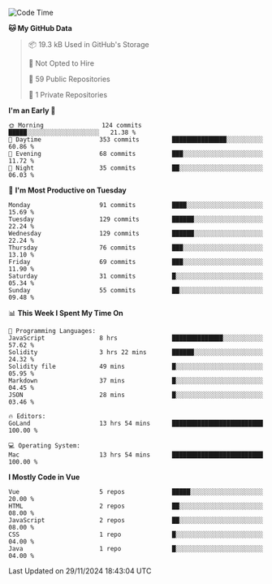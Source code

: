 <!--START_SECTION:waka-->
![Code Time](http://img.shields.io/badge/Code%20Time-1%2C346%20hrs%2037%20mins-blue)

**🐱 My GitHub Data** 

> 📦 19.3 kB Used in GitHub's Storage 
 > 
> 🚫 Not Opted to Hire
 > 
> 📜 59 Public Repositories 
 > 
> 🔑 1 Private Repositories 
 > 
**I'm an Early 🐤** 

```text
🌞 Morning                124 commits         █████░░░░░░░░░░░░░░░░░░░░   21.38 % 
🌆 Daytime                353 commits         ███████████████░░░░░░░░░░   60.86 % 
🌃 Evening                68 commits          ███░░░░░░░░░░░░░░░░░░░░░░   11.72 % 
🌙 Night                  35 commits          ██░░░░░░░░░░░░░░░░░░░░░░░   06.03 % 
```
📅 **I'm Most Productive on Tuesday** 

```text
Monday                   91 commits          ████░░░░░░░░░░░░░░░░░░░░░   15.69 % 
Tuesday                  129 commits         ██████░░░░░░░░░░░░░░░░░░░   22.24 % 
Wednesday                129 commits         ██████░░░░░░░░░░░░░░░░░░░   22.24 % 
Thursday                 76 commits          ███░░░░░░░░░░░░░░░░░░░░░░   13.10 % 
Friday                   69 commits          ███░░░░░░░░░░░░░░░░░░░░░░   11.90 % 
Saturday                 31 commits          █░░░░░░░░░░░░░░░░░░░░░░░░   05.34 % 
Sunday                   55 commits          ██░░░░░░░░░░░░░░░░░░░░░░░   09.48 % 
```


📊 **This Week I Spent My Time On** 

```text
💬 Programming Languages: 
JavaScript               8 hrs               ██████████████░░░░░░░░░░░   57.62 % 
Solidity                 3 hrs 22 mins       ██████░░░░░░░░░░░░░░░░░░░   24.32 % 
Solidity file            49 mins             █░░░░░░░░░░░░░░░░░░░░░░░░   05.95 % 
Markdown                 37 mins             █░░░░░░░░░░░░░░░░░░░░░░░░   04.45 % 
JSON                     28 mins             █░░░░░░░░░░░░░░░░░░░░░░░░   03.46 % 

🔥 Editors: 
GoLand                   13 hrs 54 mins      █████████████████████████   100.00 % 

💻 Operating System: 
Mac                      13 hrs 54 mins      █████████████████████████   100.00 % 
```

**I Mostly Code in Vue** 

```text
Vue                      5 repos             █████░░░░░░░░░░░░░░░░░░░░   20.00 % 
HTML                     2 repos             ██░░░░░░░░░░░░░░░░░░░░░░░   08.00 % 
JavaScript               2 repos             ██░░░░░░░░░░░░░░░░░░░░░░░   08.00 % 
CSS                      1 repo              █░░░░░░░░░░░░░░░░░░░░░░░░   04.00 % 
Java                     1 repo              █░░░░░░░░░░░░░░░░░░░░░░░░   04.00 % 
```




 Last Updated on 29/11/2024 18:43:04 UTC
<!--END_SECTION:waka-->
